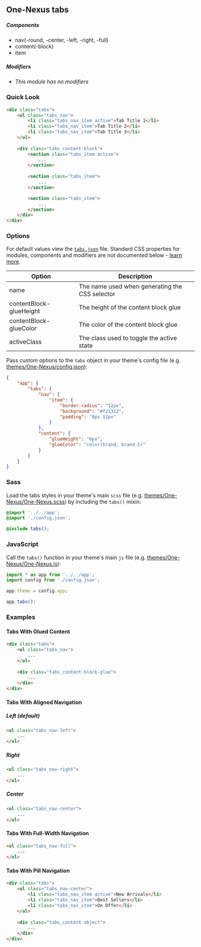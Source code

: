 ## One-Nexus tabs

##### Components

* nav(-round, -center, -left, -right, -full)
* content(-block)
* item

##### Modifiers

* _This module has no modifiers_

### Quick Look

```html
<div class="tabs">
    <ul class="tabs_nav">
        <li class="tabs_nav_item active">Tab Title 1</li>
        <li class="tabs_nav_item">Tab Title 2</li>
        <li class="tabs_nav_item">Tab Title 3</li>
    </ul>
    
    <div class="tabs_content-block">
        <section class="tabs_item active">
            ...
        </section>
        
        <section class="tabs_item">
            ...
        </section>

        <section class="tabs_item">
            ...
        </section>
    </div>
</div>
```

### Options

For default values view the [`tabs.json`](tabs.json) file. Standard CSS properties for modules, components and modifiers are not documented below - [learn more](https://github.com/esr360/Synergy/wiki/Configuring-a-Module#pass-custom-css-to-modules).

<table class="table">
    <thead>
        <tr>
            <th>Option</th>
            <th>Description</th>
        </tr>
    </thead>
    <tbody>
        <tr>
            <td>name</td>
            <td>The name used when generating the CSS selector</td>
        </tr>
        <tr>
            <td>contentBlock-glueHeight</td>
            <td>The height of the content block glue</td>
        </tr>
        <tr>
            <td>contentBlock-glueColor</td>
            <td>The color of the content block glue</td>
        </tr>
        <tr>
            <td>activeClass</td>
            <td>The class used to toggle the active state</td>
        </tr>
    </tbody>
</table>

Pass custom options to the `tabs` object in your theme's config file (e.g. [themes/One-Nexus/config.json](../../../themes/One-Nexus/config.json)):

```json
{
    "app": {
        "tabs": {
            "nav": {
                "item": {
                    "border-radius": "12px",
                    "background": "#f21313",
                    "padding": "8px 12px"
                }
            },
            "content": {
                "glueHeight": "6px",
                "glueColor": "color(brand, brand-1)"
            }
        }
    }
}
```

### Sass

Load the tabs styles in your theme's main `scss` file (e.g. [themes/One-Nexus/One-Nexus.scss](../../../themes/One-Nexus/One-Nexus.scss)) by including the `tabs()` mixin:

```scss
@import '../../app';
@import './config.json';

@include tabs();
```

### JavaScript

Call the `tabs()` function in your theme's main `js` file (e.g. [themes/One-Nexus/One-Nexus.js](../../../themes/One-Nexus/One-Nexus.js)):

```js
import * as app from '../../app';
import config from './config.json';

app.theme = config.app;

app.tabs();
```

### Examples

#### Tabs With Glued Content

```html
<div class="tabs">
    <ul class="tabs_nav">
        ...
    </ul>
    
    <div class="tabs_content-block-glue">
        ...
    </div>
</div>
```

#### Tabs With Aligned Navigation

##### Left (default)

```html
<ul class="tabs_nav-left">
    ...
</ul>
```

##### Right

```html
<ul class="tabs_nav-right">
    ...
</ul>
```

##### Center

```html
<ul class="tabs_nav-center">
    ...
</ul>
```

#### Tabs With Full-Width Navigation

```html
<ul class="tabs_nav-full">
    ...
</ul>
```

#### Tabs With Pill Navigation

```html
<div class="tabs">
    <ul class="tabs_nav-center">
        <li class="tabs_nav_item active">New Arrivals</li>
        <li class="tabs_nav_item">Best Sellers</li>
        <li class="tabs_nav_item">On Offer</li>
    </ul>
    
    <div class="tabs_content object">
        ...  
    </div>  
</div>
```
